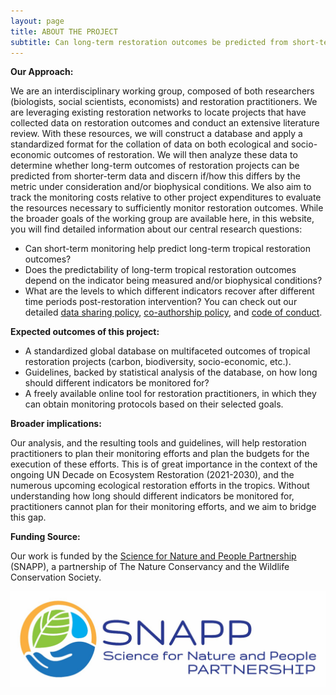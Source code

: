```yaml
---
layout: page
title: ABOUT THE PROJECT
subtitle: Can long-term restoration outcomes be predicted from short-term data? How long should we track restoration projects to verify their success?
---
```



**Our Approach:**

We are an interdisciplinary working group, composed of both researchers (biologists, social scientists, economists) and restoration practitioners.
We are leveraging existing restoration networks to locate projects that have collected data on restoration outcomes and conduct an extensive literature review. With these resources, we will construct a database and apply a standardized format for the collation of data on both ecological and socio-economic outcomes of restoration.
We will then analyze these data to determine whether long-term outcomes of restoration projects can be predicted from shorter-term data and discern if/how this differs by the metric under consideration and/or biophysical conditions. We also aim to track the monitoring costs relative to other project expenditures to evaluate the resources necessary to sufficiently monitor restoration outcomes.
While the broader goals of the working group are available here, in this website, you will find detailed information about our central research questions: 
+ Can short-term monitoring help predict long-term tropical restoration outcomes?
+ Does the predictability of long-term tropical restoration outcomes depend on the indicator being measured and/or biophysical conditions?
+ What are the levels to which different indicators recover after different time periods post-restoration intervention?
You can check out our detailed [data sharing policy](data_sharing_policy.md), [co-authorship policy](co-authorship_policy.md), and [code of conduct](code_of_conduct.md).

**Expected outcomes of this project:**

+ A standardized global database on multifaceted outcomes of tropical restoration projects (carbon, biodiversity, socio-economic, etc.).
+ Guidelines, backed by statistical analysis of the database, on how long should different indicators be monitored for?
+ A freely available online tool for restoration practitioners, in which they can obtain monitoring protocols based on their selected goals.

**Broader implications:**

Our analysis, and the resulting tools and guidelines, will help restoration practitioners to plan their monitoring efforts and plan the budgets for the execution of these efforts. This is of great importance in the context of the ongoing UN Decade on Ecosystem Restoration (2021-2030), and the numerous upcoming ecological restoration efforts in the tropics. Without understanding how long should different indicators be monitored for, practitioners cannot plan for their monitoring efforts, and we aim to bridge this gap.

**Funding Source:**

Our work is funded by the [Science for Nature and People Partnership](https://snappartnership.net/teams/monitoring-restoration-effectiveness/) (SNAPP), a partnership of The Nature Conservancy and the Wildlife Conservation Society.

![SNAPP Logo](/assets/img/SNAPP_Picture.jpg)
